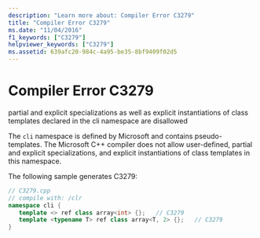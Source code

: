 ```yaml
---
description: "Learn more about: Compiler Error C3279"
title: "Compiler Error C3279"
ms.date: "11/04/2016"
f1_keywords: ["C3279"]
helpviewer_keywords: ["C3279"]
ms.assetid: 639afc20-984c-4a95-be35-8bf9409f02d5
---
```

# Compiler Error C3279

partial and explicit specializations as well as explicit instantiations of class templates declared in the cli namespace are disallowed

The `cli` namespace is defined by Microsoft and contains pseudo-templates. The Microsoft C++ compiler does not allow user-defined, partial and explicit specializations, and explicit instantiations of class templates in this namespace.

The following sample generates C3279:

```cpp
// C3279.cpp
// compile with: /clr
namespace cli {
   template <> ref class array<int> {};   // C3279
   template <typename T> ref class array<T, 2> {};   // C3279
}
```
